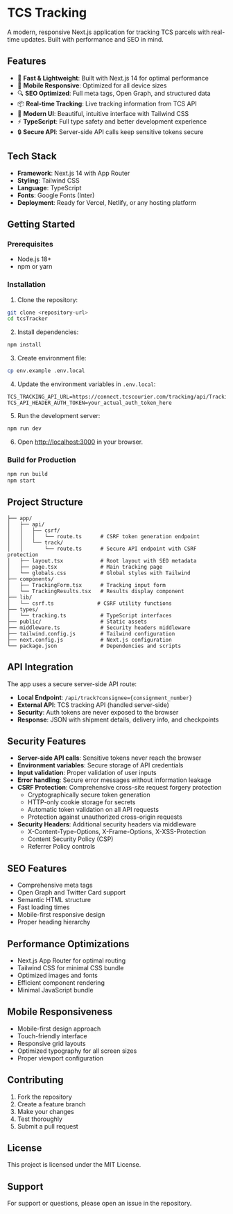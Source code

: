 # TCS Tracking

A modern, responsive Next.js application for tracking TCS parcels with real-time updates. Built with performance and SEO in mind.

## Features

- 🚀 **Fast & Lightweight**: Built with Next.js 14 for optimal performance
- 📱 **Mobile Responsive**: Optimized for all device sizes
- 🔍 **SEO Optimized**: Full meta tags, Open Graph, and structured data
- 📦 **Real-time Tracking**: Live tracking information from TCS API
- 🎨 **Modern UI**: Beautiful, intuitive interface with Tailwind CSS
- ⚡ **TypeScript**: Full type safety and better development experience
- 🔒 **Secure API**: Server-side API calls keep sensitive tokens secure

## Tech Stack

- **Framework**: Next.js 14 with App Router
- **Styling**: Tailwind CSS
- **Language**: TypeScript
- **Fonts**: Google Fonts (Inter)
- **Deployment**: Ready for Vercel, Netlify, or any hosting platform

## Getting Started

### Prerequisites

- Node.js 18+ 
- npm or yarn

### Installation

1. Clone the repository:
```bash
git clone <repository-url>
cd tcsTracker
```

2. Install dependencies:
```bash
npm install
```

3. Create environment file:
```bash
cp env.example .env.local
```

4. Update the environment variables in `.env.local`:
```env
TCS_TRACKING_API_URL=https://connect.tcscourier.com/tracking/api/Tracking/GetDynamicTrackDetail
TCS_API_HEADER_AUTH_TOKEN=your_actual_auth_token_here
```

5. Run the development server:
```bash
npm run dev
```

6. Open [http://localhost:3000](http://localhost:3000) in your browser.

### Build for Production

```bash
npm run build
npm start
```

## Project Structure

```
├── app/
│   ├── api/
│   │   ├── csrf/
│   │   │   └── route.ts      # CSRF token generation endpoint
│   │   └── track/
│   │       └── route.ts      # Secure API endpoint with CSRF protection
│   ├── layout.tsx            # Root layout with SEO metadata
│   ├── page.tsx              # Main tracking page
│   └── globals.css           # Global styles with Tailwind
├── components/
│   ├── TrackingForm.tsx      # Tracking input form
│   └── TrackingResults.tsx   # Results display component
├── lib/
│   └── csrf.ts              # CSRF utility functions
├── types/
│   └── tracking.ts           # TypeScript interfaces
├── public/                   # Static assets
├── middleware.ts             # Security headers middleware
├── tailwind.config.js        # Tailwind configuration
├── next.config.js            # Next.js configuration
└── package.json              # Dependencies and scripts
```

## API Integration

The app uses a secure server-side API route:

- **Local Endpoint**: `/api/track?consignee={consignment_number}`
- **External API**: TCS tracking API (handled server-side)
- **Security**: Auth tokens are never exposed to the browser
- **Response**: JSON with shipment details, delivery info, and checkpoints

## Security Features

- **Server-side API calls**: Sensitive tokens never reach the browser
- **Environment variables**: Secure storage of API credentials
- **Input validation**: Proper validation of user inputs
- **Error handling**: Secure error messages without information leakage
- **CSRF Protection**: Comprehensive cross-site request forgery protection
  - Cryptographically secure token generation
  - HTTP-only cookie storage for secrets
  - Automatic token validation on all API requests
  - Protection against unauthorized cross-origin requests
- **Security Headers**: Additional security headers via middleware
  - X-Content-Type-Options, X-Frame-Options, X-XSS-Protection
  - Content Security Policy (CSP)
  - Referrer Policy controls

## SEO Features

- Comprehensive meta tags
- Open Graph and Twitter Card support
- Semantic HTML structure
- Fast loading times
- Mobile-first responsive design
- Proper heading hierarchy

## Performance Optimizations

- Next.js App Router for optimal routing
- Tailwind CSS for minimal CSS bundle
- Optimized images and fonts
- Efficient component rendering
- Minimal JavaScript bundle

## Mobile Responsiveness

- Mobile-first design approach
- Touch-friendly interface
- Responsive grid layouts
- Optimized typography for all screen sizes
- Proper viewport configuration

## Contributing

1. Fork the repository
2. Create a feature branch
3. Make your changes
4. Test thoroughly
5. Submit a pull request

## License

This project is licensed under the MIT License.

## Support

For support or questions, please open an issue in the repository. 